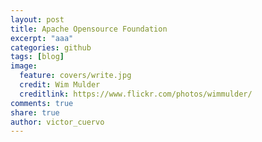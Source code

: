 ```yaml
---
layout: post
title: Apache Opensource Foundation
excerpt: "aaa"
categories: github
tags: [blog]
image:
  feature: covers/write.jpg
  credit: Wim Mulder
  creditlink: https://www.flickr.com/photos/wimmulder/
comments: true
share: true
author: victor_cuervo
---
```

